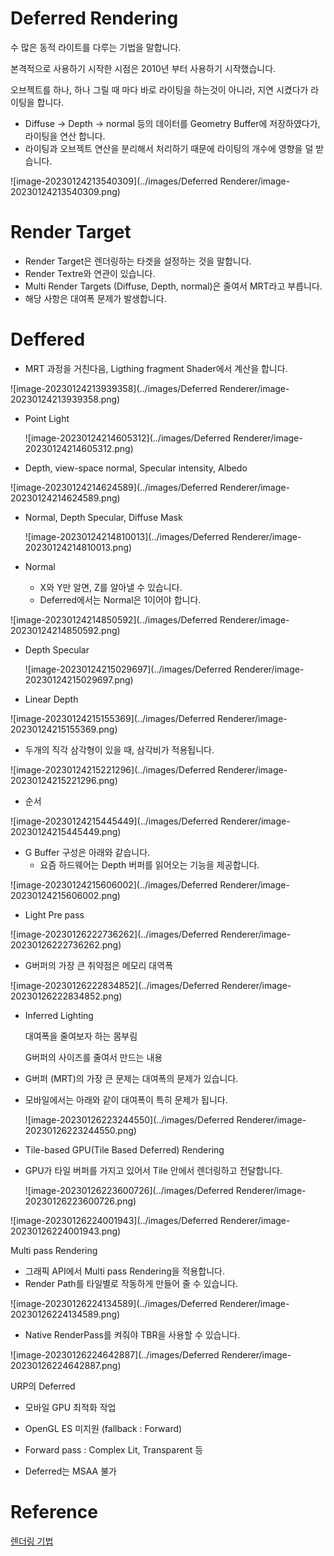 # Deferred Rendering

 수 많은 동적 라이트를 다루는 기법을 말합니다.

 본격적으로 사용하기 시작한 시점은 2010년 부터 사용하기 시작했습니다.



 오브젝트를 하나, 하나 그릴 때 마다 바로 라이팅을 하는것이 아니라, 지연 시켰다가 라이팅을 합니다.

- Diffuse -> Depth -> normal 등의 데이터를 Geometry Buffer에 저장하였다가, 라이팅을 연산 합니다.
- 라이팅과 오브젝트 연산을 분리해서 처리하기 때문에 라이팅의 개수에 영향을 덜 받습니다.

![image-20230124213540309](../images/Deferred Renderer/image-20230124213540309.png)



# Render Target

- Render Target은 렌더링하는 타겟을 설정하는 것을 말합니다.
- Render Textre와 연관이 있습니다.
- Multi Render Targets (Diffuse, Depth, normal)은 줄여서 MRT라고 부릅니다.
- 해당 사항은 대여폭 문제가 발생합니다.



# Deffered

- MRT 과정을 거친다음, Ligthing fragment Shader에서 계산을 합니다.

![image-20230124213939358](../images/Deferred Renderer/image-20230124213939358.png)



- Point Light

  ![image-20230124214605312](../images/Deferred Renderer/image-20230124214605312.png)



- Depth, view-space normal, Specular intensity, Albedo

![image-20230124214624589](../images/Deferred Renderer/image-20230124214624589.png)



- Normal, Depth Specular, Diffuse Mask

  ![image-20230124214810013](../images/Deferred Renderer/image-20230124214810013.png)



- Normal
  - X와 Y만 알면, Z를 알아낼 수 있습니다.
  - Deferred에서는  Normal은 1이어야 합니다. 

![image-20230124214850592](../images/Deferred Renderer/image-20230124214850592.png)



- Depth Specular

  ![image-20230124215029697](../images/Deferred Renderer/image-20230124215029697.png)



- Linear Depth

![image-20230124215155369](../images/Deferred Renderer/image-20230124215155369.png)



- 두개의 직각 삼각형이 있을 때, 삼각비가 적용됩니다.

![image-20230124215221296](../images/Deferred Renderer/image-20230124215221296.png)



- 순서

![image-20230124215445449](../images/Deferred Renderer/image-20230124215445449.png)



- G Buffer 구성은 아래와 같습니다.
  - 요즘 하드웨어는 Depth 버퍼를 읽어오는 기능을 제공합니다.

![image-20230124215606002](../images/Deferred Renderer/image-20230124215606002.png)



- Light Pre pass 

![image-20230126222736262](../images/Deferred Renderer/image-20230126222736262.png)



- G버퍼의 가장 큰 취약점은 메모리 대역폭

![image-20230126222834852](../images/Deferred Renderer/image-20230126222834852.png)



- Inferred Lighting

  대여폭을 줄여보자 하는 몸부림

  G버퍼의 사이즈를 줄여서 만드는 내용

  

- G버퍼 (MRT)의 가장 큰 문제는 대여폭의 문제가 있습니다.

- 모바일에서는 아래와 같이 대여폭이 특히 문제가 됩니다.

  ![image-20230126223244550](../images/Deferred Renderer/image-20230126223244550.png)



- Tile-based GPU(Tile Based Deferred) Rendering

- GPU가 타일 버퍼를 가지고 있어서 Tile 안에서 렌더링하고 전달합니다.

  ![image-20230126223600726](../images/Deferred Renderer/image-20230126223600726.png)



![image-20230126224001943](../images/Deferred Renderer/image-20230126224001943.png)





Multi pass Rendering

- 그래픽 API에서 Multi pass Rendering을 적용합니다.
- Render Path를 타일별로 작동하게 만들어 줄 수 있습니다.

![image-20230126224134589](../images/Deferred Renderer/image-20230126224134589.png)



- Native RenderPass를 켜줘야 TBR을 사용할 수 있습니다.

![image-20230126224642887](../images/Deferred Renderer/image-20230126224642887.png)



URP의 Deferred

- 모바일 GPU 최적화 작업

- OpenGL ES 미지원 (fallback : Forward)

- Forward pass : Complex Lit, Transparent 등

- Deferred는 MSAA 불가





# Reference

[렌더링 기법](https://www.youtube.com/watch?v=anz5bHVbeEY)
